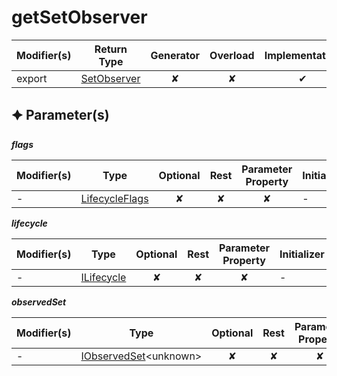 # getSetObserver

| Modifier(s)                            | Return Type                    | Generator                        | Overload                         | Implementation                        |
|----------------------------------------|--------------------------------|:--------------------------------:|:--------------------------------:|:-------------------------------------:|
| export | [SetObserver](https://hamedfathi.gitbook.io/aurelia-2-doc-api/runtime/observation/interface/set-observer/setobserver) | ✘ | ✘  | ✔ |

## &#128966; Parameter(s)

_**flags**_

| Modifier(s)                              | Type                        | Optional                           | Rest                          | Parameter Property                          | Initializer                       |
|------------------------------------------|-----------------------------|:----------------------------------:|:-----------------------------:|:-------------------------------------------:|-----------------------------------|
| - | [LifecycleFlags](https://hamedfathi.gitbook.io/aurelia-2-doc-api/runtime/enum/flags/lifecycleflags) | ✘  | ✘ | ✘ | - |

_**lifecycle**_

| Modifier(s)                              | Type                        | Optional                           | Rest                          | Parameter Property                          | Initializer                       |
|------------------------------------------|-----------------------------|:----------------------------------:|:-----------------------------:|:-------------------------------------------:|-----------------------------------|
| - | [ILifecycle](https://hamedfathi.gitbook.io/aurelia-2-doc-api/runtime/interface/lifecycle/ilifecycle) | ✘  | ✘ | ✘ | - |

_**observedSet**_

| Modifier(s)                              | Type                        | Optional                           | Rest                          | Parameter Property                          | Initializer                       |
|------------------------------------------|-----------------------------|:----------------------------------:|:-----------------------------:|:-------------------------------------------:|-----------------------------------|
| - | [IObservedSet](https://hamedfathi.gitbook.io/aurelia-2-doc-api/runtime/interface/observation/iobservedset)&lt;unknown&gt; | ✘  | ✘ | ✘ | - |